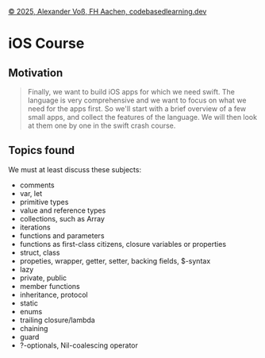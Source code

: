 [© 2025, Alexander Voß, FH Aachen, codebasedlearning.dev](mailto:info@codebasedlearning.dev)

# iOS Course

## Motivation

> Finally, we want to build iOS apps for which we need swift. The language is very comprehensive and we want to focus on what we need for the apps first. So we'll start with a brief overview of a few small apps, and collect the features of the language. We will then look at them one by one in the swift crash course.


## Topics found

We must at least discuss these subjects:
- comments
- var, let
- primitive types
- value and reference types
- collections, such as Array
- iterations
- functions and parameters
- functions as first-class citizens, closure variables or properties
- struct, class
- propeties, wrapper, getter, setter, backing fields, $-syntax
- lazy
- private, public
- member functions
- inheritance, protocol
- static
- enums
- trailing closure/lambda
- chaining
- guard
- ?-optionals, Nil-coalescing operator


